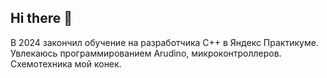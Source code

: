 ## Hi there 👋
В 2024 закончил обучение на разработчика С++ в Яндекс Практикуме.
Увлекаюсь программированием Arudino, микроконтроллеров. Схемотехника мой конек.

<!--
**Kolmagorov-Alexey/Kolmagorov-Alexey** is a ✨ _special_ ✨ repository because its `README.md` (this file) appears on your GitHub profile.

Here are some ideas to get you started:

- 🔭 I’m currently working on ...
- 🌱 I’m currently learning ...
- 👯 I’m looking to collaborate on ...
- 🤔 I’m looking for help with ...
- 💬 Ask me about ...
- 📫 How to reach me: ...
- 😄 Pronouns: ...
- ⚡ Fun fact: ...
-->
